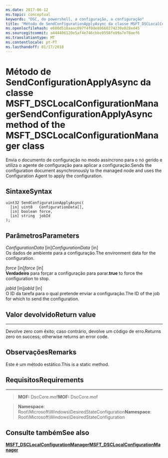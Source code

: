 ```yaml
---
ms.date: 2017-06-12
ms.topic: conceptual
keywords: "DSC, do powershell, a configuração, a configuração"
title: "Método de SendConfigurationApplyAsync da classe MSFT_DSCLocalConfigurationManager"
ms.openlocfilehash: e680d510aaac097f4f0de80660274230e028ed45
ms.sourcegitcommit: a444406120e5af4e746cbbc0558fe89a7e78aef6
ms.translationtype: MT
ms.contentlocale: pt-PT
ms.lasthandoff: 01/17/2018
---
```

# <a name="sendconfigurationapplyasync-method-of-the-msftdsclocalconfigurationmanager-class"></a><span data-ttu-id="a060f-103">Método de SendConfigurationApplyAsync da classe MSFT_DSCLocalConfigurationManager</span><span class="sxs-lookup"><span data-stu-id="a060f-103">SendConfigurationApplyAsync method of the MSFT_DSCLocalConfigurationManager class</span></span>

<span data-ttu-id="a060f-104">Envia o documento de configuração no modo assíncrono para o nó gerido e utiliza o agente de configuração para aplicar a configuração.</span><span class="sxs-lookup"><span data-stu-id="a060f-104">Sends the configuration document asynchronously to the managed node and uses the Configuration Agent to apply the configuration.</span></span>

<a name="syntax"></a><span data-ttu-id="a060f-105">Sintaxe</span><span class="sxs-lookup"><span data-stu-id="a060f-105">Syntax</span></span>
------

```mof
uint32 SendConfigurationApplyAsync(
  [in] uint8   ConfigurationData[],
  [in] boolean force,
  [in] string  jobId
);
```

<a name="parameters"></a><span data-ttu-id="a060f-106">Parâmetros</span><span class="sxs-lookup"><span data-stu-id="a060f-106">Parameters</span></span>
----------

<span data-ttu-id="a060f-107">*ConfigurationData* \[in\]</span><span class="sxs-lookup"><span data-stu-id="a060f-107">*ConfigurationData* \[in\]</span></span>  
<span data-ttu-id="a060f-108">Os dados de ambiente para a configuração.</span><span class="sxs-lookup"><span data-stu-id="a060f-108">The environment data for the configuration.</span></span>

<span data-ttu-id="a060f-109">*force* \[in\]</span><span class="sxs-lookup"><span data-stu-id="a060f-109">*force* \[in\]</span></span>  
<span data-ttu-id="a060f-110">**Verdadeiro** para forçar a configuração para parar.</span><span class="sxs-lookup"><span data-stu-id="a060f-110">**true** to force the configuration to stop.</span></span>

<span data-ttu-id="a060f-111">*jobId* \[in\]</span><span class="sxs-lookup"><span data-stu-id="a060f-111">*jobId* \[in\]</span></span>  
<span data-ttu-id="a060f-112">O ID da tarefa para o qual pretende enviar a configuração.</span><span class="sxs-lookup"><span data-stu-id="a060f-112">The ID of the job for which to send the configuration.</span></span>

## <a name="return-value"></a><span data-ttu-id="a060f-113">Valor devolvido</span><span class="sxs-lookup"><span data-stu-id="a060f-113">Return value</span></span>
------------

<span data-ttu-id="a060f-114">Devolve zero com êxito; caso contrário, devolve um código de erro.</span><span class="sxs-lookup"><span data-stu-id="a060f-114">Returns zero on success; otherwise returns an error code.</span></span>

## <a name="remarks"></a><span data-ttu-id="a060f-115">Observações</span><span class="sxs-lookup"><span data-stu-id="a060f-115">Remarks</span></span>

<span data-ttu-id="a060f-116">Este é um método estático.</span><span class="sxs-lookup"><span data-stu-id="a060f-116">This is a static method.</span></span>

## <a name="requirements"></a><span data-ttu-id="a060f-117">Requisitos</span><span class="sxs-lookup"><span data-stu-id="a060f-117">Requirements</span></span>
------------
><span data-ttu-id="a060f-118">**MOF:** DscCore.mof</span><span class="sxs-lookup"><span data-stu-id="a060f-118">**MOF:** DscCore.mof</span></span>

><span data-ttu-id="a060f-119">**Namespace**: Root\Microsoft\Windows\DesiredStateConfiguration</span><span class="sxs-lookup"><span data-stu-id="a060f-119">**Namespace**: Root\Microsoft\Windows\DesiredStateConfiguration</span></span>


## <a name="see-also"></a><span data-ttu-id="a060f-120">Consulte também</span><span class="sxs-lookup"><span data-stu-id="a060f-120">See also</span></span>


[<span data-ttu-id="a060f-121">**MSFT_DSCLocalConfigurationManager**</span><span class="sxs-lookup"><span data-stu-id="a060f-121">**MSFT_DSCLocalConfigurationManager**</span></span>](msft-dsclocalconfigurationmanager.md)


 

 



